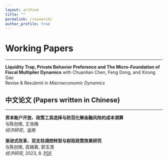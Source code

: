 ```yaml
---
layout: archive
title: ""
permalink: /research/
author_profile: true
---
```



# Working Papers
---
**Liquidity Trap, Private Behavior Preference and The Micro-Foundation of Fiscal Multiplier Dynamics** 
with Chuanlian Chen, Feng Dong, and Xirong Gao  
Revise & Resubmit in *Macroeconomic Dynamics*  


## 中文论文 (Papers written in Chinese)
---
**资本账户开放、政策工具选择与防范化解金融风险的成本测算**  
与陈创练, 王浩楠  
*经济研究*，返修

**渐进式改革、双支柱调控转型与财政政策效果研究**  
与陈创练, 高锡蓉, 郭玉清  
*经济研究*, 2023, 8. [PDF](https://github.com/KenwayXu/KenwayXu.github.io/files/paper_202308_ejr)
